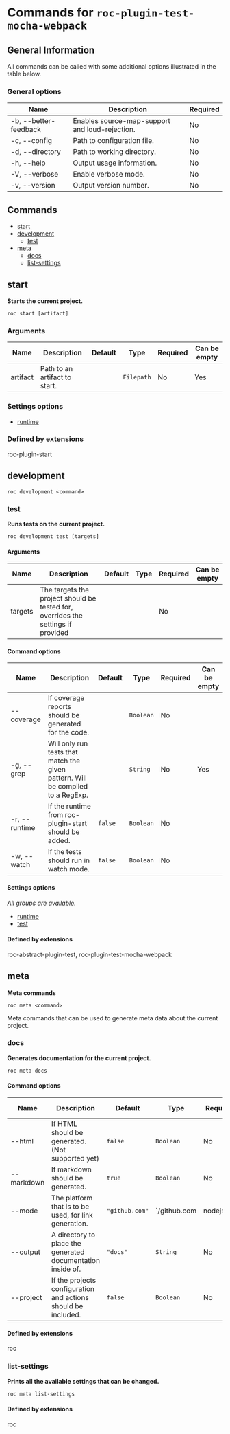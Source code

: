 # Commands for `roc-plugin-test-mocha-webpack`

## General Information
All commands can be called with some additional options illustrated in the table below.

### General options

| Name                  | Description                                    | Required |
| --------------------- | ---------------------------------------------- | -------- |
| -b, --better-feedback | Enables source-map-support and loud-rejection. | No       |
| -c, --config          | Path to configuration file.                    | No       |
| -d, --directory       | Path to working directory.                     | No       |
| -h, --help            | Output usage information.                      | No       |
| -V, --verbose         | Enable verbose mode.                           | No       |
| -v, --version         | Output version number.                         | No       |

## Commands
* [start](#start)
* [development](#development)
    * [test](#test)
* [meta](#meta)
    * [docs](#docs)
    * [list-settings](#list-settings)

## start
__Starts the current project.__

```
roc start [artifact]
```

### Arguments

| Name     | Description                   | Default | Type       | Required | Can be empty |
| -------- | ----------------------------- | ------- | ---------- | -------- | ------------ |
| artifact | Path to an artifact to start. |         | `Filepath` | No       | Yes          |

###  Settings options
* [runtime](docs/Settings.md#runtime)

###  Defined by extensions
roc-plugin-start

## development
```
roc development <command>
```

### test
__Runs tests on the current project.__

```
roc development test [targets]
```

#### Arguments

| Name          | Description                                                                      | Default | Type      | Required | Can be empty |
| ------------- | -------------------------------------------------------------------------------- | ------- | --------- | -------- | ------------ |
| targets       | The targets the project should be tested for, overrides the settings if provided |         |           | No       |              |

#### Command options

| Name          | Description                                                                      | Default | Type      | Required | Can be empty |
| ------------- | -------------------------------------------------------------------------------- | ------- | --------- | -------- | ------------ |
| --coverage    | If coverage reports should be generated for the code.                            |         | `Boolean` | No       |              |
| -g, --grep    | Will only run tests that match the given pattern. Will be compiled to a RegExp.  |         | `String`  | No       | Yes          |
| -r, --runtime | If the runtime from roc-plugin-start should be added.                            | `false` | `Boolean` | No       |              |
| -w, --watch   | If the tests should run in watch mode.                                           | `false` | `Boolean` | No       |              |

####  Settings options
_All groups are available._
* [runtime](docs/Settings.md#runtime)
* [test](docs/Settings.md#test)

####  Defined by extensions
roc-abstract-plugin-test, roc-plugin-test-mocha-webpack

## meta
__Meta commands__

```
roc meta <command>
```
Meta commands that can be used to generate meta data about the current project.


### docs
__Generates documentation for the current project.__

```
roc meta docs
```

#### Command options

| Name       | Description                                                   | Default        | Type                                                              | Required | Can be empty |
| ---------- | ------------------------------------------------------------- | -------------- | ----------------------------------------------------------------- | -------- | ------------ |
| --html     | If HTML should be generated. (Not supported yet)              | `false`        | `Boolean`                                                         | No       |              |
| --markdown | If markdown should be generated.                              | `true`         | `Boolean`                                                         | No       |              |
| --mode     | The platform that is to be used, for link generation.         | `"github.com"` | `/github\.com|nodejs\.org|bitbucket\.org|ghost\.org|gitlab\.com/` | No       |              |
| --output   | A directory to place the generated documentation inside of.   | `"docs"`       | `String`                                                          | No       | No           |
| --project  | If the projects configuration and actions should be included. | `false`        | `Boolean`                                                         | No       |              |

####  Defined by extensions
roc

### list-settings
__Prints all the available settings that can be changed.__

```
roc meta list-settings
```

####  Defined by extensions
roc

